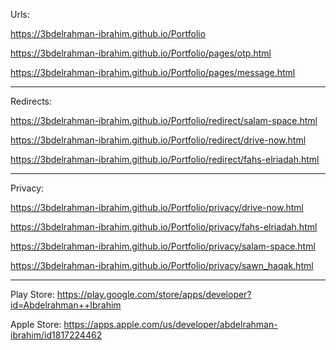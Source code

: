 Urls:

https://3bdelrahman-ibrahim.github.io/Portfolio

https://3bdelrahman-ibrahim.github.io/Portfolio/pages/otp.html

https://3bdelrahman-ibrahim.github.io/Portfolio/pages/message.html

--------------------------

Redirects:

https://3bdelrahman-ibrahim.github.io/Portfolio/redirect/salam-space.html

https://3bdelrahman-ibrahim.github.io/Portfolio/redirect/drive-now.html

https://3bdelrahman-ibrahim.github.io/Portfolio/redirect/fahs-elriadah.html

--------------------------

Privacy:

https://3bdelrahman-ibrahim.github.io/Portfolio/privacy/drive-now.html

https://3bdelrahman-ibrahim.github.io/Portfolio/privacy/fahs-elriadah.html

https://3bdelrahman-ibrahim.github.io/Portfolio/privacy/salam-space.html

https://3bdelrahman-ibrahim.github.io/Portfolio/privacy/sawn_haqak.html

--------------------------

Play Store:
https://play.google.com/store/apps/developer?id=Abdelrahman++Ibrahim

Apple Store:
https://apps.apple.com/us/developer/abdelrahman-ibrahim/id1817224462
